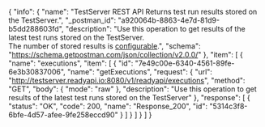 {
  "info": {
    "name": "TestServer REST API Returns test run results stored on the TestServer.",
    "_postman_id": "a920064b-8863-4e7d-81d9-b5dd288603fd",
    "description": "Use this operation to get results of the latest test runs stored on the TestServer.<br/> The number of stored results is [configurable](http://readyapi.smartbear.com/testserver/reference/server_properties).",
    "schema": "https://schema.getpostman.com/json/collection/v2.0.0/"
  },
  "item": [
    {
      "name": "executions",
      "item": [
        {
          "id": "7e49c00e-6340-4561-89fe-6e3b30837006",
          "name": "getExecutions",
          "request": {
            "url": "http://testserver.readyapi.io:8080/v1/readyapi/executions",
            "method": "GET",
            "body": {
              "mode": "raw"
            },
            "description": "Use this operation to get results of the latest test runs stored on the TestServer"
          },
          "response": [
            {
              "status": "OK",
              "code": 200,
              "name": "Response_200",
              "id": "5314c3f8-6bfe-4d57-afee-9fe258eccd90"
            }
          ]
        }
      ]
    }
  ]
}